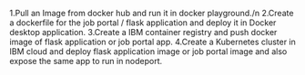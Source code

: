 1.Pull an Image from docker hub and run it in docker playground./n
2.Create a dockerfile for the job portal / flask application and deploy it in Docker desktop application.
3.Create a IBM container registry and push docker image of flask application or job portal app.
4.Create a Kubernetes cluster in IBM cloud and deploy flask application image or job portal image and also expose the same app to run in nodeport.
